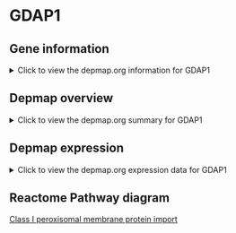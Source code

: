 <h1>GDAP1</h1>

<h2>Gene information</h2>
<details>
  <summary>Click to view the depmap.org information for GDAP1</summary>
  <iframe src="https://depmap.org/portal/gene/GDAP1?tab=about" style="border:none;width:100%;height:800px"></iframe>
</details>

<h2>Depmap overview</h2>
<details>
  <summary>Click to view the depmap.org summary for GDAP1</summary>
  <iframe src="https://depmap.org/portal/gene/GDAP1?tab=overview" style="border:none;width:100%;height:800px"></iframe>
</details>

<h2>Depmap expression</h2>
<details>
  <summary>Click to view the depmap.org expression data for GDAP1</summary>
  <iframe src="https://depmap.org/portal/gene/GDAP1?tab=characterization" style="border:none;width:100%;height:800px"></iframe>
</details>



<h2>Reactome Pathway diagram</h2>
<a href="https://reactome.org/PathwayBrowser/#/R-HSA-9603798" target="_BLANK">Class I peroxisomal membrane protein import</a>




